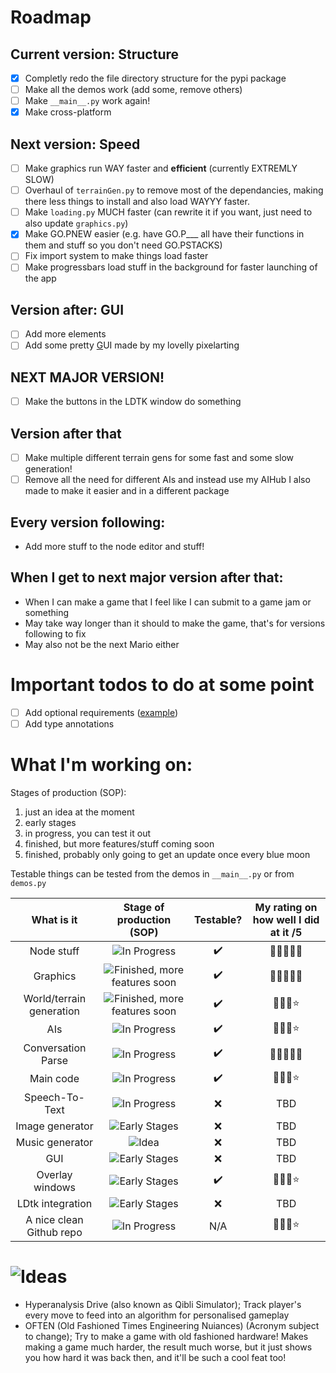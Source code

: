 # Roadmap
## Current version: Structure
 - [x] Completly redo the file directory structure for the pypi package
 - [ ] Make all the demos work (add some, remove others)
 - [ ] Make `__main__.py` work again!
 - [x] Make cross-platform
## Next version: Speed
 - [ ] Make graphics run WAY faster and **efficient** (currently EXTREMLY SLOW)
 - [ ] Overhaul of `terrainGen.py` to remove most of the dependancies, making there less things to install and also load WAYYY faster.
 - [ ] Make `loading.py` MUCH faster (can rewrite it if you want, just need to also update `graphics.py`)
 - [x] Make GO.PNEW easier (e.g. have GO.P___ all have their functions in them and stuff so you don't need GO.PSTACKS)
 - [ ] Fix import system to make things load faster
 - [ ] Make progressbars load stuff in the background for faster launching of the app
## Version after: GUI
 - [ ] Add more elements
 - [ ] Add some pretty <u>G</u>UI made by my lovelly pixelarting
## NEXT MAJOR VERSION!
 - [ ] Make the buttons in the LDTK window do something
## Version after that
 - [ ] Make multiple different terrain gens for some fast and some slow generation!
 - [ ] Remove all the need for different AIs and instead use my AIHub I also made to make it easier and in a different package
## Every version following:
 - Add more stuff to the node editor and stuff!
## When I get to next major version after that:
 - When I can make a game that I feel like I can submit to a game jam or something
 - May take way longer than it should to make the game, that's for versions following to fix
 - May also not be the next Mario either

# Important todos to do at some point
 - [ ] Add optional requirements ([example](https://github.com/xtekky/gpt4free/blob/main/setup.py))
 - [ ] Add type annotations

# What I'm working on:

Stages of production (SOP):
 1. just an idea at the moment
 2. early stages
 3. in progress, you can test it out
 4. finished, but more features/stuff coming soon
 5. finished, probably only going to get an update once every blue moon

Testable things can be tested from the demos in `__main__.py` or from `demos.py`

| What is it | Stage of production (SOP) | Testable? | My rating on how well I did at it /5 |
|:----------:|:-------------------------:|:---------:|:---------:|
| Node stuff | ![In Progress](https://badgen.net/badge/Production/3?color=yellow) | ✔️ | 🌟🌟🌟🌟🌟 |
| Graphics | ![Finished, more features soon](https://badgen.net/badge/Production/4?color=green) | ✔️ | 🌟🌟🌟🌟🌟 |
| World/terrain generation | ![Finished, more features soon](https://badgen.net/badge/Production/4?color=green) | ✔️ | 🌟🌟🌟⭐ |
| AIs | ![In Progress](https://badgen.net/badge/Production/3?color=yellow) | ✔️ | 🌟🌟🌟⭐ |
| Conversation Parse | ![In Progress](https://badgen.net/badge/Production/3?color=yellow) | ✔️ | 🌟🌟🌟🌟🌟 |
| Main code | ![In Progress](https://badgen.net/badge/Production/3?color=yellow) | ✔️ | 🌟🌟🌟⭐ |
| Speech-To-Text | ![In Progress](https://badgen.net/badge/Production/3?color=yellow) | ❌ | TBD |
| Image generator | ![Early Stages](https://badgen.net/badge/Production/2?color=orange) | ❌ | TBD |
| Music generator | ![Idea](https://badgen.net/badge/Production/1?color=pink) | ❌ | TBD |
| GUI | ![Early Stages](https://badgen.net/badge/Production/2?color=orange) | ❌ | TBD |
| Overlay windows | ![Early Stages](https://badgen.net/badge/Production/2?color=orange) | ✔️ | 🌟🌟🌟⭐ |
| LDtk integration | ![Early Stages](https://badgen.net/badge/Production/2?color=orange) | ❌ | TBD |
| A nice clean Github repo | ![In Progress](https://badgen.net/badge/Production/3?color=yellow) | N/A | 🌟🌟🌟⭐ |

# ![Ideas](https://badgen.net/badge/%20/Ideas?color=pink&label=)
 - Hyperanalysis Drive (also known as Qibli Simulator); Track player's every move to feed into an algorithm for personalised gameplay
 - OFTEN (Old Fashioned Times Engineering Nuiances) (Acronym subject to change); Try to make a game with old fashioned hardware! Makes making a game much harder, the result much worse, but it just shows you how hard it was back then, and it'll be such a cool feat too!
